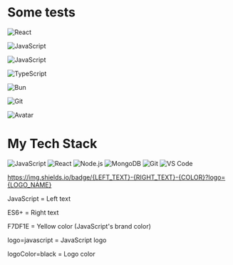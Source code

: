 # Some tests 

![React](https://img.shields.io/badge/React-18.2-61DAFB?logo=react)

![JavaScript](https://img.shields.io/badge/JavaScript-ES6+-F7DF1E?logo=javascript&logoColor=black)

![JavaScript](https://img.shields.io/badge/JavaScript-2023-yellow)

![TypeScript](https://img.shields.io/badge/TypeScript-5.0-3178C6?logo=typescript)

![Bun](https://img.shields.io/badge/Bun-1.0-000000?logo=bun)

![Git](https://img.shields.io/badge/Git-F05032?logo=git&logoColor=white)

![Avatar](https://api.adorable.io/avatars/200/Renato_image.png)

# My Tech Stack

![JavaScript](https://img.shields.io/badge/JavaScript-ES6+-F7DF1E?logo=javascript&logoColor=black)
![React](https://img.shields.io/badge/React-18.2-61DAFB?logo=react)
![Node.js](https://img.shields.io/badge/Node.js-18.0-339933?logo=nodedotjs)
![MongoDB](https://img.shields.io/badge/MongoDB-5.0-47A248?logo=mongodb)
![Git](https://img.shields.io/badge/Git-F05032?logo=git&logoColor=white)
![VS Code](https://img.shields.io/badge/VS_Code-007ACC?logo=visualstudiocode)


https://img.shields.io/badge/{LEFT_TEXT}-{RIGHT_TEXT}-{COLOR}?logo={LOGO_NAME}


JavaScript = Left text

ES6+ = Right text

F7DF1E = Yellow color (JavaScript's brand color)

logo=javascript = JavaScript logo

logoColor=black = Logo color